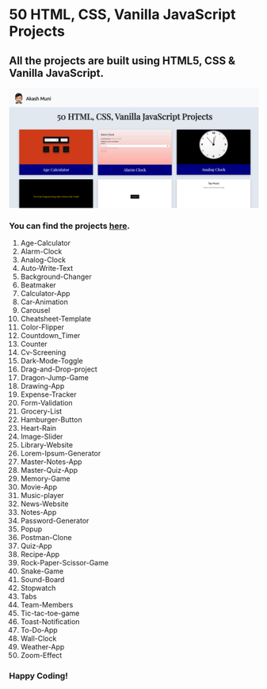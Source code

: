<h1>50 HTML, CSS, Vanilla JavaScript Projects</h1>

<h2>All the projects are built using HTML5, CSS & Vanilla JavaScript.</h2>

<a href="https://50-html-css-vanillajavascript-projects.netlify.app/" target="_blank"><img src="50projects.png" alt="50projects" style="max-width: 100%;"></a>

<h3>You can find the projects <a href="https://50-html-css-vanillajavascript-projects.netlify.app/" target="_blank">here<a>.</h3>

<div>
<ol>
<li>Age-Calculator</li>
<li>Alarm-Clock</li>
<li>Analog-Clock</li>
<li>Auto-Write-Text</li>
<li>Background-Changer</li>
<li>Beatmaker</li>
<li>Calculator-App</li>
<li>Car-Animation</li>
<li>Carousel</li>
<li>Cheatsheet-Template</li>
<li>Color-Flipper</li>
<li>Countdown_Timer</li>
<li>Counter</li>
<li>Cv-Screening</li>
<li>Dark-Mode-Toggle</li>
<li>Drag-and-Drop-project</li>
<li>Dragon-Jump-Game</li>
<li>Drawing-App</li>
<li>Expense-Tracker</li>
<li>Form-Validation</li>
<li>Grocery-List</li>
<li>Hamburger-Button</li>
<li>Heart-Rain</li>
<li>Image-Slider</li>
<li>Library-Website</li>
<li>Lorem-Ipsum-Generator</li>
<li>Master-Notes-App</li>
<li>Master-Quiz-App</li>
<li>Memory-Game</li>
<li>Movie-App</li>
<li>Music-player</li>
<li>News-Website</li>
<li>Notes-App</li>
<li>Password-Generator</li>
<li>Popup</li>
<li>Postman-Clone</li>
<li>Quiz-App</li>
<li>Recipe-App</li>
<li>Rock-Paper-Scissor-Game</li>
<li>Snake-Game</li>
<li>Sound-Board</li>
<li>Stopwatch</li>
<li>Tabs</li>
<li>Team-Members</li>
<li>Tic-tac-toe-game</li>
<li>Toast-Notification</li>
<li>To-Do-App</li>
<li>Wall-Clock</li>
<li>Weather-App</li>
<li>Zoom-Effect</li>
</ol>
</div>

<h3>Happy Coding!</h3>
